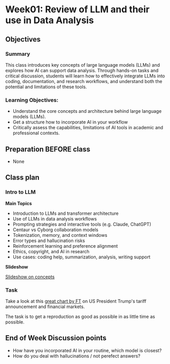 # Week01: Review of LLM and their use in Data Analysis


## Objectives 

### Summary

This class introduces key concepts of large language models (LLMs) and explores how AI can support data analysis. Through hands-on tasks and critical discussion, students will learn how to effectively integrate LLMs into coding, documentation, and research workflows, and understand both the potential and limitations of these tools.

### Learning Objectives:

- Understand the core concepts and architecture behind large language models (LLMs).
- Get a structure how to incorporate AI in your workflow
- Critically assess the capabilities, limitations of AI tools in academic and professional contexts.
  
## Preparation BEFORE class

* None

## Class plan

### Intro to LLM

**Main Topics**

- Introduction to LLMs and transformer architecture
- Use of LLMs in data analysis workflows
- Prompting strategies and interactive tools (e.g. Claude, ChatGPT)
- Centaur vs Cyborg collaboration models
- Tokenization, memory, and context windows
- Error types and hallucination risks
- Reinforcement learning and preference alignment
- Ethics, copyright, and AI in research
- Use cases: coding help, summarization, analysis, writing support

**Slideshow**

[Slideshow on concepts](https://gabors-data-analysis.com/courses/da-w-ai-2025/da-w-ai-01-llm-course.html#/title-slide)

### Task

Take a look at this [great chart by FT](/week01/assets/ft-liberation-day-usd-yield-2025-04-11.jpg) on US President Trump's tariff announcement and financial markets. 

The task is to get a reproduction as good as possible in as little time as possible. 


## End of Week Discussion points

* How have you incorporated AI in your routine, which model is closest?
* How do you deal with hallucinations / not perefect answers?

